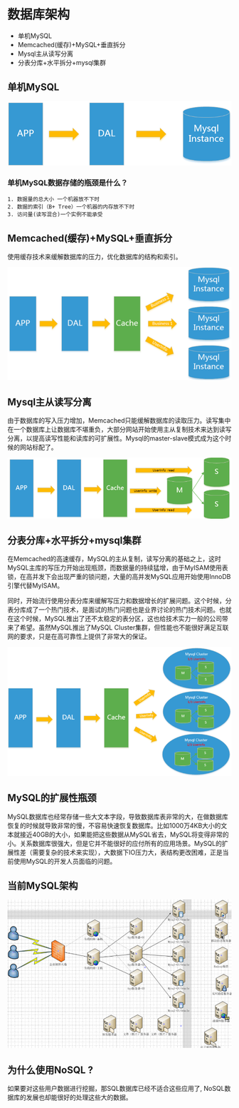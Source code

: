 # 数据库架构
- 单机MySQL
- Memcached(缓存)+MySQL+垂直拆分
- Mysql主从读写分离
- 分表分库+水平拆分+mysql集群 
## 单机MySQL
![](./images/mysql.bmp)
###  单机MySQL数据存储的瓶颈是什么？
    1. 数据量的总大小 一个机器放不下时
    2. 数据的索引（B+ Tree）一个机器的内存放不下时
    3. 访问量(读写混合)一个实例不能承受
## Memcached(缓存)+MySQL+垂直拆分

 使用缓存技术来缓解数据库的压力，优化数据库的结构和索引。

![](./images/database1.bmp)

## Mysql主从读写分离

由于数据库的写入压力增加，Memcached只能缓解数据库的读取压力。读写集中在一个数据库上让数据库不堪重负，大部分网站开始使用主从复制技术来达到读写分离，以提高读写性能和读库的可扩展性。Mysql的master-slave模式成为这个时候的网站标配了。

![](./images/database2.bmp)

## 分表分库+水平拆分+mysql集群 

 在Memcached的高速缓存，MySQL的主从复制，读写分离的基础之上，这时MySQL主库的写压力开始出现瓶颈，而数据量的持续猛增，由于MyISAM使用表锁，在高并发下会出现严重的锁问题，大量的高并发MySQL应用开始使用InnoDB引擎代替MyISAM。
 
 同时，开始流行使用分表分库来缓解写压力和数据增长的扩展问题。这个时候，分表分库成了一个热门技术，是面试的热门问题也是业界讨论的热门技术问题。也就在这个时候，MySQL推出了还不太稳定的表分区，这也给技术实力一般的公司带来了希望。虽然MySQL推出了MySQL Cluster集群，但性能也不能很好满足互联网的要求，只是在高可靠性上提供了非常大的保证。

 ![](./images/database3.bmp)

  
 ##  MySQL的扩展性瓶颈 
 MySQL数据库也经常存储一些大文本字段，导致数据库表非常的大，在做数据库恢复的时候就导致非常的慢，不容易快速恢复数据库。比如1000万4KB大小的文本就接近40GB的大小，如果能把这些数据从MySQL省去，MySQL将变得非常的小。关系数据库很强大，但是它并不能很好的应付所有的应用场景。MySQL的扩展性差（需要复杂的技术来实现），大数据下IO压力大，表结构更改困难，正是当前使用MySQL的开发人员面临的问题。
## 当前MySQL架构
  ![](./images/database.bmp)

## 为什么使用NoSQL ?
如果要对这些用户数据进行挖掘，那SQL数据库已经不适合这些应用了, NoSQL数据库的发展也却能很好的处理这些大的数据。